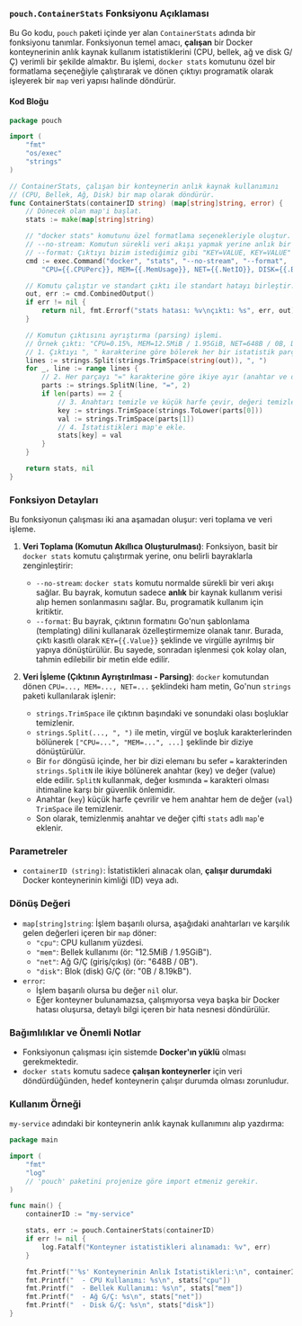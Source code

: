 ### `pouch.ContainerStats` Fonksiyonu Açıklaması

Bu Go kodu, `pouch` paketi içinde yer alan `ContainerStats` adında bir fonksiyonu tanımlar. Fonksiyonun temel amacı, **çalışan** bir Docker konteynerinin anlık kaynak kullanım istatistiklerini (CPU, bellek, ağ ve disk G/Ç) verimli bir şekilde almaktır. Bu işlemi, `docker stats` komutunu özel bir formatlama seçeneğiyle çalıştırarak ve dönen çıktıyı programatik olarak işleyerek bir `map` veri yapısı halinde döndürür.

#### Kod Bloğu

```go
package pouch

import (
	"fmt"
	"os/exec"
	"strings"
)

// ContainerStats, çalışan bir konteynerin anlık kaynak kullanımını
// (CPU, Bellek, Ağ, Disk) bir map olarak döndürür.
func ContainerStats(containerID string) (map[string]string, error) {
	// Dönecek olan map'i başlat.
	stats := make(map[string]string)

	// "docker stats" komutunu özel formatlama seçenekleriyle oluştur.
	// --no-stream: Komutun sürekli veri akışı yapmak yerine anlık bir görüntü alıp çıkmasını sağlar.
	// --format: Çıktıyı bizim istediğimiz gibi "KEY=VALUE, KEY=VALUE" formatında yapılandırır.
	cmd := exec.Command("docker", "stats", "--no-stream", "--format",
		"CPU={{.CPUPerc}}, MEM={{.MemUsage}}, NET={{.NetIO}}, DISK={{.BlockIO}}", containerID)

	// Komutu çalıştır ve standart çıktı ile standart hatayı birleştir.
	out, err := cmd.CombinedOutput()
	if err != nil {
		return nil, fmt.Errorf("stats hatası: %v\nçıktı: %s", err, out)
	}

	// Komutun çıktısını ayrıştırma (parsing) işlemi.
	// Örnek çıktı: "CPU=0.15%, MEM=12.5MiB / 1.95GiB, NET=648B / 0B, DISK=0B / 8.19kB"
	// 1. Çıktıyı ", " karakterine göre bölerek her bir istatistik parçasını ayır.
	lines := strings.Split(strings.TrimSpace(string(out)), ", ")
	for _, line := range lines {
		// 2. Her parçayı "=" karakterine göre ikiye ayır (anahtar ve değer).
		parts := strings.SplitN(line, "=", 2)
		if len(parts) == 2 {
			// 3. Anahtarı temizle ve küçük harfe çevir, değeri temizle.
			key := strings.TrimSpace(strings.ToLower(parts[0]))
			val := strings.TrimSpace(parts[1])
			// 4. İstatistikleri map'e ekle.
			stats[key] = val
		}
	}

	return stats, nil
}
```

### Fonksiyon Detayları

Bu fonksiyonun çalışması iki ana aşamadan oluşur: veri toplama ve veri işleme.

1.  **Veri Toplama (Komutun Akıllıca Oluşturulması)**:
    Fonksiyon, basit bir `docker stats` komutu çalıştırmak yerine, onu belirli bayraklarla zenginleştirir:
    *   `--no-stream`: `docker stats` komutu normalde sürekli bir veri akışı sağlar. Bu bayrak, komutun sadece **anlık** bir kaynak kullanım verisi alıp hemen sonlanmasını sağlar. Bu, programatik kullanım için kritiktir.
    *   `--format`: Bu bayrak, çıktının formatını Go'nun şablonlama (templating) dilini kullanarak özelleştirmemize olanak tanır. Burada, çıktı kasıtlı olarak `KEY={{.Value}}` şeklinde ve virgülle ayrılmış bir yapıya dönüştürülür. Bu sayede, sonradan işlenmesi çok kolay olan, tahmin edilebilir bir metin elde edilir.

2.  **Veri İşleme (Çıktının Ayrıştırılması - Parsing)**:
    `docker` komutundan dönen `CPU=..., MEM=..., NET=...` şeklindeki ham metin, Go'nun `strings` paketi kullanılarak işlenir:
    *   `strings.TrimSpace` ile çıktının başındaki ve sonundaki olası boşluklar temizlenir.
    *   `strings.Split(..., ", ")` ile metin, virgül ve boşluk karakterlerinden bölünerek `["CPU=...", "MEM=...", ...]` şeklinde bir diziye dönüştürülür.
    *   Bir `for` döngüsü içinde, her bir dizi elemanı bu sefer `=` karakterinden `strings.SplitN` ile ikiye bölünerek anahtar (key) ve değer (value) elde edilir. `SplitN` kullanmak, değer kısmında `=` karakteri olması ihtimaline karşı bir güvenlik önlemidir.
    *   Anahtar (`key`) küçük harfe çevrilir ve hem anahtar hem de değer (`val`) `TrimSpace` ile temizlenir.
    *   Son olarak, temizlenmiş anahtar ve değer çifti `stats` adlı `map`'e eklenir.

### Parametreler

*   `containerID (string)`: İstatistikleri alınacak olan, **çalışır durumdaki** Docker konteynerinin kimliği (ID) veya adı.

### Dönüş Değeri

*   `map[string]string`: İşlem başarılı olursa, aşağıdaki anahtarları ve karşılık gelen değerleri içeren bir `map` döner:
    *   `"cpu"`: CPU kullanım yüzdesi.
    *   `"mem"`: Bellek kullanımı (ör: "12.5MiB / 1.95GiB").
    *   `"net"`: Ağ G/Ç (giriş/çıkış) (ör: "648B / 0B").
    *   `"disk"`: Blok (disk) G/Ç (ör: "0B / 8.19kB").
*   `error`:
    *   İşlem başarılı olursa bu değer `nil` olur.
    *   Eğer konteyner bulunamazsa, çalışmıyorsa veya başka bir Docker hatası oluşursa, detaylı bilgi içeren bir hata nesnesi döndürülür.

### Bağımlılıklar ve Önemli Notlar

*   Fonksiyonun çalışması için sistemde **Docker'ın yüklü** olması gerekmektedir.
*   `docker stats` komutu sadece **çalışan konteynerler** için veri döndürdüğünden, hedef konteynerin çalışır durumda olması zorunludur.

### Kullanım Örneği

`my-service` adındaki bir konteynerin anlık kaynak kullanımını alıp yazdırma:

```go
package main

import (
	"fmt"
	"log"
	// 'pouch' paketini projenize göre import etmeniz gerekir.
)

func main() {
	containerID := "my-service"

	stats, err := pouch.ContainerStats(containerID)
	if err != nil {
		log.Fatalf("Konteyner istatistikleri alınamadı: %v", err)
	}

	fmt.Printf("'%s' Konteynerinin Anlık İstatistikleri:\n", containerID)
	fmt.Printf("  - CPU Kullanımı: %s\n", stats["cpu"])
	fmt.Printf("  - Bellek Kullanımı: %s\n", stats["mem"])
	fmt.Printf("  - Ağ G/Ç: %s\n", stats["net"])
	fmt.Printf("  - Disk G/Ç: %s\n", stats["disk"])
}
```